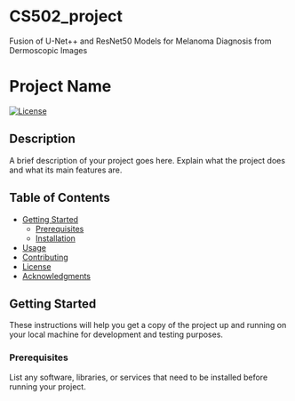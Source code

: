 # CS502_project
Fusion of U-Net++ and ResNet50 Models for Melanoma Diagnosis from Dermoscopic Images

# Project Name

[![License](https://img.shields.io/badge/license-MIT-blue.svg)](LICENSE)

## Description

A brief description of your project goes here. Explain what the project does and what its main features are.

## Table of Contents

- [Getting Started](#getting-started)
  - [Prerequisites](#prerequisites)
  - [Installation](#installation)
- [Usage](#usage)
- [Contributing](#contributing)
- [License](#license)
- [Acknowledgments](#acknowledgments)

## Getting Started

These instructions will help you get a copy of the project up and running on your local machine for development and testing purposes.

### Prerequisites

List any software, libraries, or services that need to be installed before running your project.

